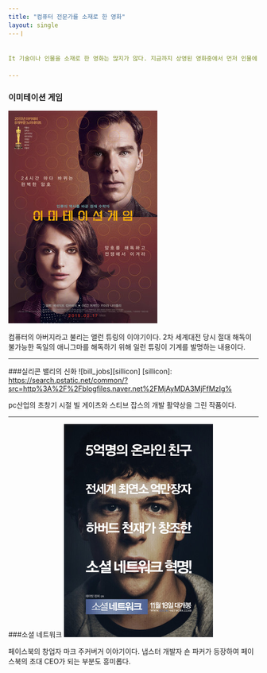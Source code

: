 ```yaml
---
title: "컴퓨터 전문가를 소재로 한 영화"
layout: single
---ㅣ


It 기술이나 인물을 소재로 한 영화는 많지가 않다. 지금까지 상영된 영화중에서 먼저 인물에 대한 영화를 몇 편 소개하고 다음에 IT 기술에 대한 영화를 소개하고자 한다. 

---
```

### 이미테이션 게임
![allen](/assets/images/allen.png)

컴퓨터의 아버지라고 불리는 앨런 튜링의 이야기이다. 2차 세계대전 당시 절대 해독이 불가능한 독일의 애니그마를 해독하기 위해 일런 튜링이 기계를 발명하는 내용이다. 

---
###실리콘 밸리의 신화
![bill_jobs][sillicon]
[sillicon]:
https://search.pstatic.net/common/?src=http%3A%2F%2Fblogfiles.naver.net%2FMjAyMDA3MjFfMzIg%

pc산업의 초창기 시절 빌 게이츠와 스티브 잡스의 개발 활약상을 그린 작품이다. 

---
###소셜 네트워크
[![mark](/assets/images/mark.png "더 자세한 내용을 알고 싶으시다면 방문해 보세요!")](https://blog.naver.com/daliboni/222333940042)

페이스북의 창업자 마크 주커버거 이야기이다. 냅스터 개발자 숀 파커가 등장하여 페이스북의 초대 CEO가 되는 부분도 흥미롭다. 


